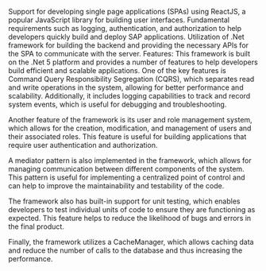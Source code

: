 Support for developing single page applications (SPAs) using ReactJS, a popular JavaScript library for building user interfaces.
Fundamental requirements such as logging, authentication, and authorization to help developers quickly build and deploy SAP applications.
Utilization of .Net framework for building the backend and providing the necessary APIs for the SPA to communicate with the server.
Features: 
This framework is built on the .Net 5 platform and provides a number of features to help developers build efficient and scalable applications. One of the key features is Command Query Responsibility Segregation (CQRS), which separates read and write operations in the system, allowing for better performance and scalability. Additionally, it includes logging capabilities to track and record system events, which is useful for debugging and troubleshooting.

Another feature of the framework is its user and role management system, which allows for the creation, modification, and management of users and their associated roles. This feature is useful for building applications that require user authentication and authorization.

A mediator pattern is also implemented in the framework, which allows for managing communication between different components of the system. This pattern is useful for implementing a centralized point of control and can help to improve the maintainability and testability of the code.

The framework also has built-in support for unit testing, which enables developers to test individual units of code to ensure they are functioning as expected. This feature helps to reduce the likelihood of bugs and errors in the final product.

Finally, the framework utilizes a CacheManager, which allows caching data and reduce the number of calls to the database and thus increasing the performance.
